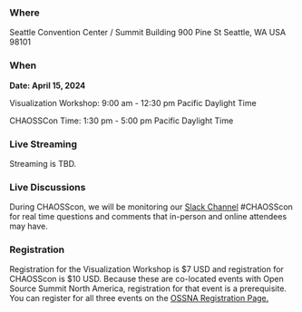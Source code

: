 ### Where
Seattle Convention Center / Summit Building
900 Pine St
Seattle, WA USA
98101

### When

**Date: April 15, 2024**

Visualization Workshop: 9:00 am - 12:30 pm Pacific Daylight Time

CHAOSSCon Time: 1:30 pm - 5:00 pm Pacific Daylight Time

### Live Streaming

Streaming is TBD.

### Live Discussions 

During CHAOSScon, we will be monitoring our [Slack Channel](https://join.slack.com/t/chaoss-workspace/shared_invite/zt-r65szij9-QajX59hkZUct82b0uACA6g) #CHAOSScon for real time questions and comments that in-person and online attendees may have. 

### Registration

Registration for the Visualization Workshop is $7 USD and registration for CHAOSScon is $10 USD. Because these are co-located events with Open Source Summit North America, registration for that event is a prerequisite. You can register for all three events on the [OSSNA Registration Page.](https://events.linuxfoundation.org/open-source-summit-north-america/register/)
